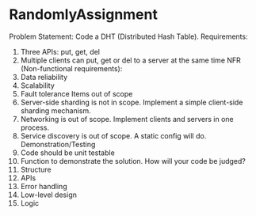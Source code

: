 # RandomlyAssignment

Problem Statement: Code a DHT (Distributed Hash Table).
Requirements:
1. Three APIs: put, get, del
2. Multiple clients can put, get or del to a server at the same time
NFR (Non-functional requirements):
1. Data reliability
2. Scalability
3. Fault tolerance
Items out of scope
1. Server-side sharding is not in scope. Implement a simple client-side sharding mechanism.
2. Networking is out of scope. Implement clients and servers in one process.
3. Service discovery is out of scope. A static config will do.
Demonstration/Testing
1. Code should be unit testable
2. Function to demonstrate the solution.
How will your code be judged?
1. Structure
2. APIs
3. Error handling
4. Low-level design
5. Logic
